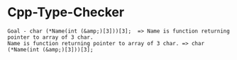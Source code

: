 # Cpp-Type-Checker
    Goal - char (*Name(int (&amp;)[3]))[3];  => Name is function returning pointer to array of 3 char.  
    Name is function returning pointer to array of 3 char. => char (*Name(int (&amp;)[3]))[3];
